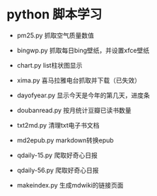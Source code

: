 # python 脚本学习

- pm25.py 抓取空气质量数值
- bingwp.py 抓取每日bing壁纸，并设置xfce壁纸
- chart.py list柱状图显示
- xima.py 喜马拉雅电台抓取并下载（已失效）

- dayofyear.py 显示今天是今年的第几天，进度条
- doubanread.py 按月统计豆瓣已读书数量

- txt2md.py 清理txt电子书文档
- md2epub.py markdown转换epub

- qdaily-15.py 爬取好奇心日报
- qdaily-56.py 爬取好奇心日报

- makeindex.py 生成mdwiki的链接页面
